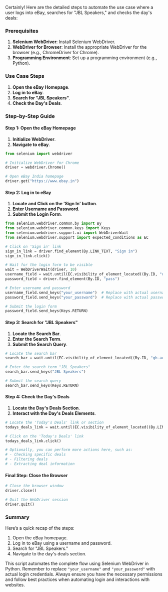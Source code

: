 Certainly! Here are the detailed steps to automate the use case where a user logs into eBay, searches for "JBL Speakers," and checks the day's deals:

### Prerequisites
1. **Selenium WebDriver**: Install Selenium WebDriver.
2. **WebDriver for Browser**: Install the appropriate WebDriver for the browser (e.g., ChromeDriver for Chrome).
3. **Programming Environment**: Set up a programming environment (e.g., Python).

### Use Case Steps
1. **Open the eBay Homepage**.
2. **Log in to eBay**.
3. **Search for "JBL Speakers"**.
4. **Check the Day's Deals**.

### Step-by-Step Guide

#### Step 1: Open the eBay Homepage
1. **Initialize WebDriver**.
2. **Navigate to eBay**.

```python
from selenium import webdriver

# Initialize WebDriver for Chrome
driver = webdriver.Chrome()

# Open eBay India homepage
driver.get("https://www.ebay.in")
```

#### Step 2: Log in to eBay
1. **Locate and Click on the 'Sign In' button**.
2. **Enter Username and Password**.
3. **Submit the Login Form**.

```python
from selenium.webdriver.common.by import By
from selenium.webdriver.common.keys import Keys
from selenium.webdriver.support.ui import WebDriverWait
from selenium.webdriver.support import expected_conditions as EC

# Click on 'Sign in' link
sign_in_link = driver.find_element(By.LINK_TEXT, "Sign in")
sign_in_link.click()

# Wait for the login form to be visible
wait = WebDriverWait(driver, 10)
username_field = wait.until(EC.visibility_of_element_located((By.ID, "userid")))
password_field = driver.find_element(By.ID, "pass")

# Enter username and password
username_field.send_keys("your_username")  # Replace with actual username
password_field.send_keys("your_password")  # Replace with actual password

# Submit the login form
password_field.send_keys(Keys.RETURN)
```

#### Step 3: Search for "JBL Speakers"
1. **Locate the Search Bar**.
2. **Enter the Search Term**.
3. **Submit the Search Query**.

```python
# Locate the search bar
search_bar = wait.until(EC.visibility_of_element_located((By.ID, "gh-ac")))

# Enter the search term "JBL Speakers"
search_bar.send_keys("JBL Speakers")

# Submit the search query
search_bar.send_keys(Keys.RETURN)
```

#### Step 4: Check the Day's Deals
1. **Locate the Day's Deals Section**.
2. **Interact with the Day's Deals Elements**.

```python
# Locate the 'Today's Deals' link or section
todays_deals_link = wait.until(EC.visibility_of_element_located((By.LINK_TEXT, "Today's Deals")))

# Click on the 'Today's Deals' link
todays_deals_link.click()

# Optionally, you can perform more actions here, such as:
# - Checking specific deals
# - Filtering deals
# - Extracting deal information
```

#### Final Step: Close the Browser
```python
# Close the browser window
driver.close()

# Quit the WebDriver session
driver.quit()
```

### Summary
Here’s a quick recap of the steps:
1. Open the eBay homepage.
2. Log in to eBay using a username and password.
3. Search for "JBL Speakers."
4. Navigate to the day's deals section.

This script automates the complete flow using Selenium WebDriver in Python. Remember to replace `"your_username"` and `"your_password"` with actual login credentials. Always ensure you have the necessary permissions and follow best practices when automating login and interactions with websites.